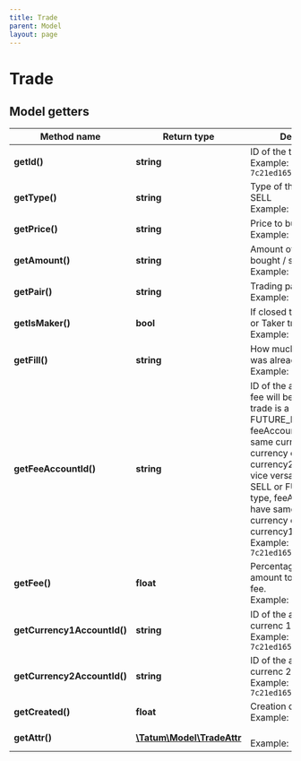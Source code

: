 ```yaml
---
title: Trade
parent: Model
layout: page
---
```


# Trade

## Model getters

Method name | Return type | Description | Notes
------------ | ------------- | ------------- | -------------
**getId()** | **string** | ID of the trade <br>Example: `7c21ed165e294db78b95f0f1` | [optional]
**getType()** | **string** | Type of the trade, BUY or SELL <br>Example: `BUY` | [optional]
**getPrice()** | **string** | Price to buy / sell <br>Example: `8650.4` | [optional]
**getAmount()** | **string** | Amount of the trade to be bought / sold <br>Example: `15000` | [optional]
**getPair()** | **string** | Trading pair <br>Example: `BTC/EUR` | [optional]
**getIsMaker()** | **bool** | If closed trade was Maker or Taker trade <br>Example: `true` | [optional]
**getFill()** | **string** | How much of the trade was already filled. <br>Example: `1500` | [optional]
**getFeeAccountId()** | **string** | ID of the account where fee will be paid, if any. If trade is a BUY or FUTURE_BUY type, feeAccountId must have same currency as a currency of currency2AccountId, and vice versa if trade is a SELL or FUTURE_SELL type, feeAccountId must have same currency as a currency of currency1AccountId. <br>Example: `7c21ed165e294db78b95f0f1` | [optional]
**getFee()** | **float** | Percentage of the trade amount to be paid as a fee. <br>Example: `1.5` | [optional]
**getCurrency1AccountId()** | **string** | ID of the account of the currenc 1 trade currency <br>Example: `7c21ed165e294db78b95f0f1` | [optional]
**getCurrency2AccountId()** | **string** | ID of the account of the currenc 2 trade currency <br>Example: `7c21ed165e294db78b95f0f1` | [optional]
**getCreated()** | **float** | Creation date, UTC millis <br>Example: `1585170363103` | [optional]
**getAttr()** | [**\Tatum\Model\TradeAttr**](../TradeAttr) |  <br>Example: `null` | [optional]

